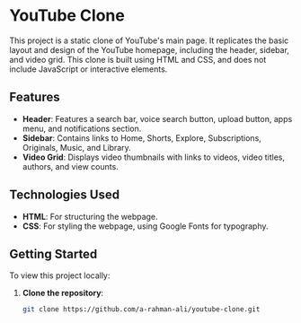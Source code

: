 # YouTube Clone

This project is a static clone of YouTube's main page. It replicates the basic layout and design of the YouTube homepage, including the header, sidebar, and video grid. This clone is built using HTML and CSS, and does not include JavaScript or interactive elements.

## Features

- **Header**: Features a search bar, voice search button, upload button, apps menu, and notifications section.
- **Sidebar**: Contains links to Home, Shorts, Explore, Subscriptions, Originals, Music, and Library.
- **Video Grid**: Displays video thumbnails with links to videos, video titles, authors, and view counts.

## Technologies Used

- **HTML**: For structuring the webpage.
- **CSS**: For styling the webpage, using Google Fonts for typography.

## Getting Started

To view this project locally:

1. **Clone the repository**:

   ```bash
   git clone https://github.com/a-rahman-ali/youtube-clone.git
